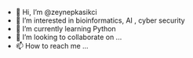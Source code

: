 - 👋 Hi, I’m @zeynepkasikci
- 👀 I’m interested in bioinformatics, AI , cyber security
- 🌱 I’m currently learning Python
- 💞️ I’m looking to collaborate on ...
- 📫 How to reach me ...

<!---
zeynepkasikci/zeynepkasikci is a ✨ special ✨ repository because its `README.md` (this file) appears on your GitHub profile.
You can click the Preview link to take a look at your changes.
--->

